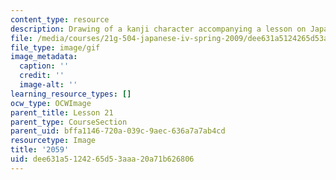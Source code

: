 ```yaml
---
content_type: resource
description: Drawing of a kanji character accompanying a lesson on Japanese.
file: /media/courses/21g-504-japanese-iv-spring-2009/dee631a5124265d53aaa20a71b626806_2059.gif
file_type: image/gif
image_metadata:
  caption: ''
  credit: ''
  image-alt: ''
learning_resource_types: []
ocw_type: OCWImage
parent_title: Lesson 21
parent_type: CourseSection
parent_uid: bffa1146-720a-039c-9aec-636a7a7ab4cd
resourcetype: Image
title: '2059'
uid: dee631a5-1242-65d5-3aaa-20a71b626806
---
```

